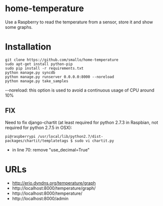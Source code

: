 home-temperature
================
Use a Raspberry to read the temperature from a sensor, store it and show some graphs.


Installation
============
```shell
git clone https://github.com/smallo/home-temperature
sudo apt-get install python-pip
sudo pip install -r requirements.txt 
python manage.py syncdb
python manage.py runserver 0.0.0.0:8000 --noreload
python manage.py take_samples
```

--noreload: this option is used to avoid a continuous usage of CPU around 10%

FIX
---
Need to fix django-chartit (at least required for python 2.7.3 in Raspbian,
not required for python 2.7.5 in OSX):

```shell
pi@raspberrypi /usr/local/lib/python2.7/dist-packages/chartit/templatetags $ sudo vi chartit.py
```
 - in line 70: remove "use_decimal=True" 


URLs
====
 - http://erio.dyndns.org/temperature/graph
 - http://localhost:8000/temperature/graph/
 - http://localhost:8000/temperature/
 - http://localhost:8000/admin
